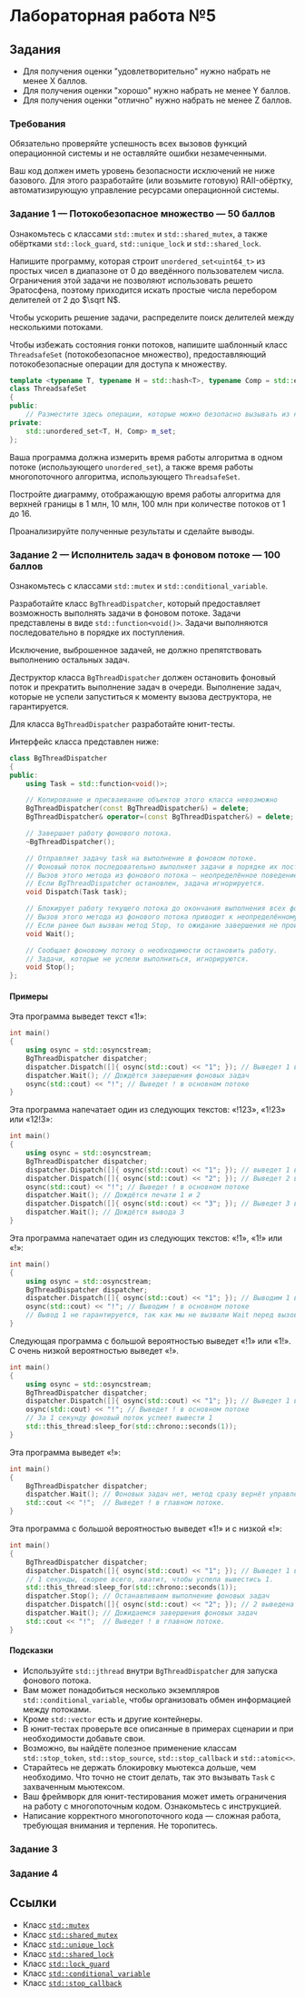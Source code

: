 # Лабораторная работа №5

## Задания

- Для получения оценки "удовлетворительно" нужно набрать не менее X баллов.
- Для получения оценки "хорошо" нужно набрать не менее Y баллов.
- Для получения оценки "отлично" нужно набрать не менее Z баллов.

### Требования

Обязательно проверяйте успешность всех вызовов функций операционной системы и не оставляйте ошибки незамеченными.

Ваш код должен иметь уровень безопасности исключений не ниже базового.
Для этого разработайте (или возьмите готовую) RAII-обёртку, автоматизирующую
управление ресурсами операционной системы.

### Задание 1 — Потокобезопасное множество — 50 баллов

Ознакомьтесь с классами `std::mutex` и `std::shared_mutex`, а также обёртками
`std::lock_guard`, `std::unique_lock` и `std::shared_lock`.

Напишите программу, которая строит `unordered_set<uint64_t>` из простых чисел
в диапазоне от 0 до введённого пользователем числа.
Ограничения этой задачи не позволяют использовать решето Эратосфена,
поэтому приходится искать простые числа перебором делителей от 2 до $\sqrt N$.

Чтобы ускорить решение задачи, распределите поиск делителей между несколькими потоками.

Чтобы избежать состояния гонки потоков, напишите шаблонный класс `ThreadsafeSet`
(потокобезопасное множество), предоставляющий потокобезопасные операции
для доступа к множеству.

```c++
template <typename T, typename H = std::hash<T>, typename Comp = std::equal_to<T>>
class ThreadsafeSet
{
public:
    // Разместите здесь операции, которые можно безопасно вызывать из нескольких потоков
private:
    std::unordered_set<T, H, Comp> m_set;
};
```

Ваша программа должна измерить время работы алгоритма в одном потоке (использующего `unordered_set`),
а также время работы многопоточного алгоритма, использующего `ThreadsafeSet`.

Постройте диаграмму, отображающую время работы алгоритма для верхней границы в 1 млн, 10 млн, 100 млн
при количестве потоков от 1 до 16.

Проанализируйте полученные результаты и сделайте выводы.

### Задание 2 — Исполнитель задач в фоновом потоке — 100 баллов

Ознакомьтесь с классами `std::mutex` и `std::conditional_variable`.

Разработайте класс `BgThreadDispatcher`, который предоставляет возможность выполнять задачи в фоновом потоке.
Задачи представлены в виде `std::function<void()>`.
Задачи выполняются последовательно в порядке их поступления.

Исключение, выброшенное задачей, не должно препятствовать выполнению остальных задач.

Деструктор класса `BgThreadDispatcher` должен остановить фоновый поток и прекратить
выполнение задач в очереди.
Выполнение задач, которые не успели запуститься к моменту вызова деструктора, не гарантируется.

Для класса `BgThreadDispatcher` разработайте юнит-тесты.

Интерфейс класса представлен ниже:

```c++
class BgThreadDispatcher
{
public:
    using Task = std::function<void()>;

    // Копирование и присваивание объектов этого класса невозможно
    BgThreadDispatcher(const BgThreadDispatcher&) = delete;
    BgThreadDispatcher& operator=(const BgThreadDispatcher&) = delete;

    // Завершает работу фонового потока. 
    ~BgThreadDispatcher();

    // Отправляет задачу task на выполнение в фоновом потоке.
    // Фоновый поток последовательно выполняет задачи в порядке их поступления.
    // Вызов этого метода из фонового потока — неопределённое поведение.
    // Если BgThreadDispatcher остановлен, задача игнорируется.
    void Dispatch(Task task);

    // Блокирует работу текущего потока до окончания выполнения всех фоновых задач.
    // Вызов этого метода из фонового потока приводит к неопределённому поведению.
    // Если ранее был вызван метод Stop, то ожидание завершения не происходит.
    void Wait();

    // Сообщает фоновому потоку о необходимости остановить работу.
    // Задачи, которые не успели выполниться, игнорируются.
    void Stop();
};
```

#### Примеры

Эта программа выведет текст «1!»:

```c++
int main()
{
    using osync = std::osyncstream;
    BgThreadDispatcher dispatcher;
    dispatcher.Dispatch([]{ osync(std::cout) << "1"; }); // Выведет 1 в фоновом потоке
    dispatcher.Wait(); // Дождётся завершения фоновых задач 
    osync(std::cout) << "!"; // Выведет ! в основном потоке
}
```

Эта программа напечатает один из следующих текстов: «!123», «1!23» или «12!3»:

```c++
int main()
{
    using osync = std::osyncstream;
    BgThreadDispatcher dispatcher;
    dispatcher.Dispatch([]{ osync(std::cout) << "1"; }); // выведет 1 в фоновом потоке
    dispatcher.Dispatch([]{ osync(std::cout) << "2"; }); // Выведет 2 в фоновом потоке
    osync(std::cout) << "!"; // Выведет ! в основном потоке
    dispatcher.Wait(); // Дождётся печати 1 и 2
    dispatcher.Dispatch([]{ osync(std::cout) << "3"; }); // Выведет 3 в фоновом потоке
    dispatcher.Wait(); // Дождётся вывода 3
}
```

Эта программа напечатает один из следующих текстов: «!1», «1!» или «!»:

```c++
int main()
{
    using osync = std::osyncstream;
    BgThreadDispatcher dispatcher;
    dispatcher.Dispatch([]{ osync(std::cout) << "1"; }); // Выводим 1 в фоновом потоке
    osync(std::cout) << "!"; // Выводим ! в основном потоке
    // Вывод 1 не гарантируется, так как мы не вызвали Wait перед вызовом деструктора.
}
```

Следующая программа с большой вероятностью выведет «!1» или «1!». С очень низкой вероятностью выведет «!».

```c++
int main()
{
    using osync = std::osyncstream;
    BgThreadDispatcher dispatcher;
    dispatcher.Dispatch([]{ osync(std::cout) << "1"; }); // Выведет 1 в фоновом потоке
    osync(std::cout) << "!"; // Выведет ! в основном потоке
    // За 1 секунду фоновый поток успеет вывести 1
    std::this_thread:sleep_for(std::chrono::seconds(1));
}
```

Эта программа выведет «!»:

```c++
int main()
{
    BgThreadDispatcher dispatcher;
    dispatcher.Wait(); // Фоновых задач нет, метод сразу вернёт управление
    std::cout << "!";  // Выведет ! в главном потоке.
}
```

Эта программа с большой вероятностью выведет «1!» и с низкой «!»:

```c++
int main()
{
    BgThreadDispatcher dispatcher;
    dispatcher.Dispatch([]{ osync(std::cout) << "1"; }); // Выведет 1 в фоновом потоке
    // 1 секунды, скорее всего, хватит, чтобы успела вывестись 1.
    std::this_thread:sleep_for(std::chrono::seconds(1));
    dispatcher.Stop(); // Останавливаем выполнение фоновых задач
    dispatcher.Dispatch([]{ osync(std::cout) << "2"; }); // 2 выведена не будет, так как раньше был вызван Stop
    dispatcher.Wait(); // Дожидаемся завершения фоновых задач
    std::cout << "!";  // Выведет ! в главном потоке.
}
```

#### Подсказки

- Используйте `std::jthread` внутри `BgThreadDispatcher` для запуска фонового потока.
- Вам может понадобиться несколько экземпляров `std::conditional_variable`,
  чтобы организовать обмен информацией между потоками.
- Кроме `std::vector` есть и другие контейнеры.
- В юнит-тестах проверьте все описанные в примерах сценарии и при необходимости добавьте свои.
- Возможно, вы найдёте полезное применение классам `std::stop_token`, `std::stop_source`, `std::stop_callback` и `std::atomic<>`.
- Старайтесь не держать блокировку мьютекса дольше, чем необходимо.
  Что точно не стоит делать, так это вызывать `Task` с захваченным мьютексом.
- Ваш фреймворк для юнит-тестирования может иметь ограничения на работу с многопоточным кодом.
  Ознакомьтесь с инструкцией.
- Написание корректного многопоточного кода — сложная работа, требующая внимания и терпения. Не торопитесь.

### Задание 3

### Задание 4

## Ссылки

- Класс [`std::mutex`](https://en.cppreference.com/w/cpp/thread/mutex)
- Класс [`std::shared_mutex`](https://en.cppreference.com/w/cpp/thread/shared_mutex)
- Класс [`std::unique_lock`](https://en.cppreference.com/w/cpp/thread/unique_lock)
- Класс [`std::shared_lock`](https://en.cppreference.com/w/cpp/thread/shared_lock)
- Класс [`std::lock_guard`](https://en.cppreference.com/w/cpp/thread/lock_guard)
- Класс [`std::conditional_variable`](https://en.cppreference.com/w/cpp/thread/condition_variable)
- Класс [`std::stop_callback`](https://en.cppreference.com/w/cpp/thread/stop_callback)
